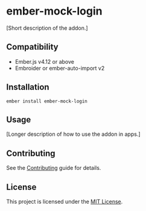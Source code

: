 # ember-mock-login

[Short description of the addon.]

## Compatibility

- Ember.js v4.12 or above
- Embroider or ember-auto-import v2

## Installation

```
ember install ember-mock-login
```

## Usage

[Longer description of how to use the addon in apps.]

## Contributing

See the [Contributing](CONTRIBUTING.md) guide for details.

## License

This project is licensed under the [MIT License](LICENSE.md).

